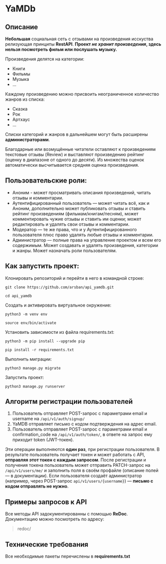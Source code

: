 # YaMDb
## Описание
**Небольшая** социальная сеть с отзывами на произведения исскуства релизующая принципы **RestAPI**.
**Проект _не хранит произведения_, здесь нельзя посмотреть фильм или послушать музыку.**

Произведения делятся на категории:
- Книги
- Фильмы
- Музыка
- ...

Каждому произведению можно присвоить неограниченное количество жанров из списка:
- Сказка
- Рок
- Артхаус
- ...

Списки категорий и жанров в дальнейшем могут быть расширены **администраторами**.

Благодарные или возмущённые читатели оставляют к произведениям текстовые отзывы (Review) и выставляют произведению рейтинг (оценку в диапазоне от одного до десяти). Из множества оценок автоматически высчитывается средняя оценка произведения.

## Пользовательские роли:
- Аноним - может просматривать описания произведений, читать отзывы и комментарии.
- Аутентифицированный пользователь — может читать всё, как и Аноним, дополнительно может публиковать отзывы и ставить рейтинг произведениям (фильмам/книгам/песням), может комментировать чужие отзывы и ставить им оценки; может редактировать и удалять свои отзывы и комментарии.
- Модератор — те же права, что и у Аутентифицированного пользователя плюс право удалять любые отзывы и комментарии.
- Администратор — полные права на управление проектом и всем его содержимым. Может создавать и удалять произведения, категории и жанры. Может назначать роли пользователям.

## Как запустить проект:
Клонировать репозиторий и перейти в него в командной строке:
```
git clone https://github.com/arsban/api_yamdb.git
```
```
cd api_yamdb
```
Cоздать и активировать виртуальное окружение:
```
python3 -m venv env
```
```
source env/bin/activate
```
Установить зависимости из файла requirements.txt:
```
python3 -m pip install --upgrade pip
```
```
pip install -r requirements.txt
```
Выполнить миграции:
```
python3 manage.py migrate
```
Запустить проект:
```
python3 manage.py runserver
```

## Алгоритм регистрации пользователей
1. Пользователь отправляет POST-запрос с параметрами email и username на ```/api/v1/auth/signup/```
2. YaMDB отправляет письмо с кодом подтверждения на адрес email.
3. Пользователь отправляет POST-запрос с параметрами email и confirmation_code на ```/api/v1/auth/token/```, в ответе на запрос ему приходит token (JWT-токен).

Эти операции выполняются **один раз**, при регистрации пользователя. В результате пользователь получает токен и может работать с API, **отправляя этот токен с каждым запросом**.
После регистрации и получения токена пользователь может отправить PATCH-запрос на ```/api/v1/users/me/``` и заполнить поля в своём профайле (описание полей — в документации).
Если пользователя создаёт администратор (например, через POST-запрос ```api/v1/users/{username}```) — **письмо с кодом отправлять не нужно**.

## Примеры запросов к API
Все методы API задокументированны с помощью **ReDoc**.
Документацию можно посмотреть по адресу:
> redoc/

## Технические требования
Все необходимые пакеты перечислены в **requirements.txt**

